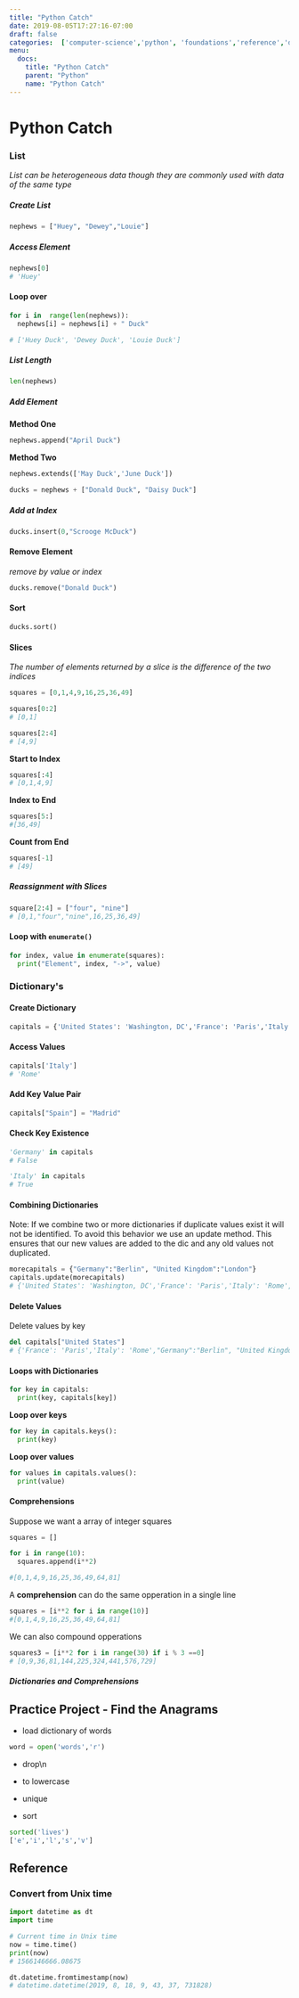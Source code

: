 ```yaml
---
title: "Python Catch"
date: 2019-08-05T17:27:16-07:00
draft: false
categories:  ['computer-science','python', 'foundations','reference','development']
menu:
  docs:
    title: "Python Catch"
    parent: "Python"
    name: "Python Catch"
---
```


# Python Catch

### List

_List can be heterogeneous data though they are commonly used with data of the same type_

##### Create List

```python
nephews = ["Huey", "Dewey","Louie"]
```

##### Access Element

```python
nephews[0]
# 'Huey'
```

#### Loop over

```python
for i in  range(len(nephews)):
  nephews[i] = nephews[i] + " Duck"

# ['Huey Duck', 'Dewey Duck', 'Louie Duck']
```

##### List Length

```python
len(nephews)
```

##### Add Element

**Method One**

```python
nephews.append("April Duck")
```

**Method Two**

```python
nephews.extends(['May Duck','June Duck'])
```

```python
ducks = nephews + ["Donald Duck", "Daisy Duck"]
```

##### Add at Index

```python
ducks.insert(0,"Scrooge McDuck")
```

#### Remove Element

_remove by value or index_

```python
ducks.remove("Donald Duck")
```

#### Sort

```python
ducks.sort()
```

#### Slices

_The number of elements returned by a slice is the difference of the two indices_

```python
squares = [0,1,4,9,16,25,36,49]
```

```python
squares[0:2]
# [0,1]
```

```python
squares[2:4]
# [4,9]
```

**Start to Index**

```python
squares[:4]
# [0,1,4,9]
```

**Index to End**

```python
squares[5:]
#[36,49]
```

**Count from End**

```python
squares[-1]
# [49]
```

##### Reassignment with Slices

```python
square[2:4] = ["four", "nine"]
# [0,1,"four","nine",16,25,36,49]
```

#### Loop with  `enumerate()`

```python
for index, value in enumerate(squares):
  print("Element", index, "->", value)
```

### Dictionary's

#### Create Dictionary

```python
capitals = {'United States': 'Washington, DC','France': 'Paris','Italy': 'Rome'}
```

#### Access Values

```python
capitals['Italy']
# 'Rome'
```

#### Add Key Value Pair

```python
capitals["Spain"] = "Madrid"
```

#### Check Key Existence

```python
'Germany' in capitals
# False

'Italy' in capitals
# True
```

#### Combining Dictionaries

Note: If we combine two or more dictionaries if duplicate values exist it will not be identified. To avoid this behavior we use an update method. This ensures that our new values are added to the dic and any old values not duplicated.

```python
morecapitals = {"Germany":"Berlin", "United Kingdom":"London"}
capitals.update(morecapitals)
# {'United States': 'Washington, DC','France': 'Paris','Italy': 'Rome',"Germany":"Berlin", "United Kingdom":"London"}
```

#### Delete Values

Delete values by key

```python
del capitals["United States"]
# {'France': 'Paris','Italy': 'Rome',"Germany":"Berlin", "United Kingdom":"London"}
```

#### Loops with Dictionaries

```python
for key in capitals:
  print(key, capitals[key])
```

**Loop over keys**

```python
for key in capitals.keys():
  print(key)
```

**Loop over values**

```python
for values in capitals.values():
  print(value)
```

#### Comprehensions

Suppose we want a array of integer squares

```python
squares = []

for i in range(10):
  squares.append(i**2)

#[0,1,4,9,16,25,36,49,64,81]
```

A **comprehension** can do the same opperation in a single line

```python
squares = [i**2 for i in range(10)]
#[0,1,4,9,16,25,36,49,64,81]
```

We can also compound opperations

```python
squares3 = [i**2 for i in range(30) if i % 3 ==0]
# [0,9,36,81,144,225,324,441,576,729]
```

##### Dictionaries and Comprehensions

## Practice Project - Find the Anagrams

-   load dictionary of words

```python
word = open('words','r')
```

-   drop\\n
-   to lowercase

-   unique
-   sort

```python
sorted('lives')
['e','i','l','s','v']
```

## Reference 

###  Convert from Unix time 

```python 
import datetime as dt
import time

# Current time in Unix time
now = time.time()
print(now)
# 1566146666.08675

dt.datetime.fromtimestamp(now)
# datetime.datetime(2019, 8, 18, 9, 43, 37, 731828)
```
